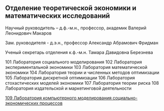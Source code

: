 ## Отделение теоретической экономики и математических исследований
Научный руководитель – д.ф.-м.н., профессор, академик Валерий Леонидович Макаров

Зам. руководителя - д.э.н., профессор Александр Абрамович Фридман

Ученый секретарь отделения к.ф.-м.н. Тамара Давидовна Березнева

101 Лаборатория социального моделирования
102 Лаборатория экспериментальной экономики
103 Лаборатория математической экономики
104 Лаборатория теории и численных методов оптимизации
105 Лаборатория дискретной оптимизации
106 Лаборатория стохастических моделей экономики
107 Лаборатория теории риска
108 Лаборатория издательской и маркетинговой деятельности

[109 Лаборатория компьютерного моделирования социально-экономических процессов ](https://cemi.online/#lab109)

